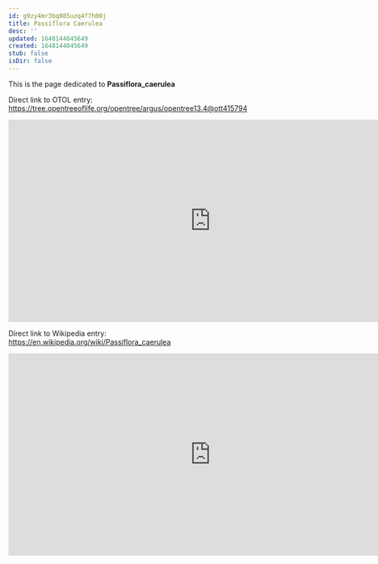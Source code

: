 ```yaml
---
id: g9zy4mr3bq085uzq4f7h00j
title: Passiflora Caerulea
desc: ''
updated: 1648144045649
created: 1648144045649
stub: false
isDir: false
---
```

This is the page dedicated to **Passiflora_caerulea**


Direct link to OTOL entry: https://tree.opentreeoflife.org/opentree/argus/opentree13.4@ott415794



<html>
    <body>
    <iframe src="https://tree.opentreeoflife.org/opentree/argus/opentree13.4@ott415794"
    width="800" height="400" frameborder="0" allowfullscreen> </iframe>
    </body>
</html>
    


Direct link to Wikipedia entry: https://en.wikipedia.org/wiki/Passiflora_caerulea



<html>
    <body>
    <iframe src="https://en.wikipedia.org/wiki/Passiflora_caerulea"
    width="800" height="400" frameborder="0" allowfullscreen> </iframe>
    </body>
</html>
    

